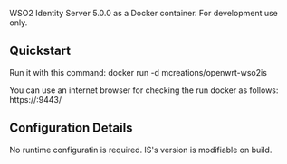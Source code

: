 WSO2 Identity Server 5.0.0 as a Docker container. For development use only.

## Quickstart
Run it with this command:
    docker run -d mcreations/openwrt-wso2is

You can use an internet browser for checking the run docker as follows:
     https://<docker-vnet-ip>:9443/

## Configuration Details
No runtime configuratin is required. IS's version is modifiable on build.